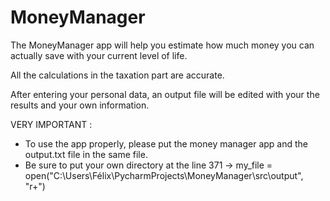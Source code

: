 # MoneyManager

The MoneyManager app will help you estimate how much money you can actually save with your current level of life.

All the calculations in the taxation part are accurate.  

After entering your personal data, an output file will be edited with your the results and your own information.

VERY IMPORTANT :
- To use the app properly, please put the money manager app and the output.txt file in the same file.
- Be sure to put your own directory at the line 371 
  -> my_file = open("C:\\Users\\Félix\\PycharmProjects\\MoneyManager\\src\\output", "r+")
